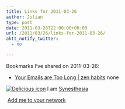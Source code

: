```yaml
---
title: Links for 2011-03-26
author: Julian
type: post
date: 2011-03-26T22:00:00+00:00
url: /2011/03/26/links-for-2011-03-26/
aktt_notify_twitter:
  - no

---
```

Bookmarks I&#8217;ve shared on 2011-03-26:

  * [Your Emails are Too Long | zen habits][1] 
    none</li> </ul> 
    
    <p class="deliciouslink">
      <a href="http://del.icio.us/synesthesia" title="See all my bookmarks on del.icio.us"><img src="https://www.synesthesia.co.uk/images/deliciousicon.jpg" alt="Delicious icon" /></a>&nbsp;I am <a href="http://del.icio.us/synesthesia" title="See all my bookmarks on del.icio.us">Synesthesia</a>
    </p>
    
    <p class="deliciouslink">
      <a href="http://del.icio.us/network?add=synesthesia" title="Add me to your del.icio.us network"><img src="https://www.synesthesia.co.uk/images/add.gif" alt="" /></a>&nbsp;<a href="http://del.icio.us/network?add=synesthesia" title="Add me to your del.icio.us network">Add me to your network</a>
    </p>

 [1]: http://zenhabits.net/snore